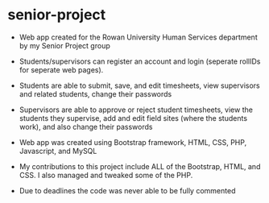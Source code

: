 # senior-project

- Web app created for the Rowan University Human Services department by my Senior Project group

- Students/supervisors can register an account and login (seperate rollIDs for seperate web pages).

- Students are able to submit, save, and edit timesheets, view supervisors and related students, change their passwords

- Supervisors are able to approve or reject student timesheets, view the students they supervise, add and edit field sites (where the students work), and also change their passwords

- Web app was created using Bootstrap framework, HTML, CSS, PHP, Javascript, and MySQL

- My contributions to this project include ALL of the Bootstrap, HTML, and CSS. I also managed and tweaked some of the PHP.

- Due to deadlines the code was never able to be fully commented

